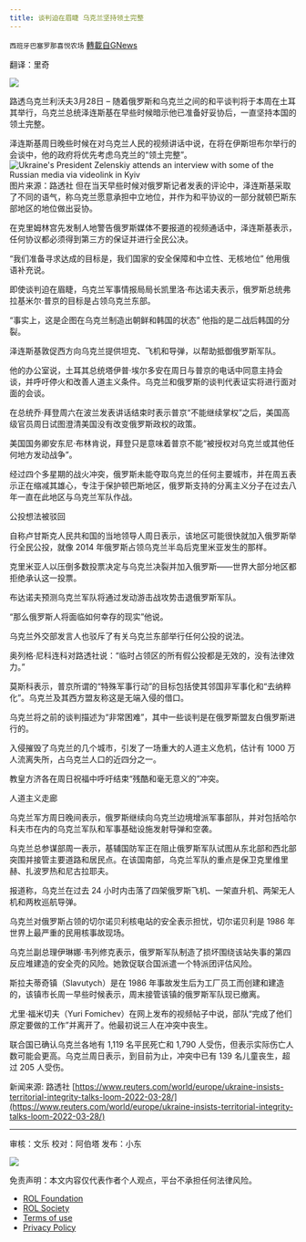 ```yaml
---
title: 谈判迫在眉睫 乌克兰坚持领土完整
---
```

`西班牙巴塞罗那喜悦农场` [轉載自GNews](https://gnews.org/zh-hans/2251537/)

翻译：里奇

![](https://assets.gnews.org/wp-content/uploads/2022/03/xin_png.001-2-23-edited.jpg)

路透乌克兰利沃夫3月28日 – 随着俄罗斯和乌克兰之间的和平谈判将于本周在土耳其举行，乌克兰总统泽连斯基在早些时候暗示他已准备好妥协后，一直坚持本国的领土完整。

泽连斯基周日晚些时候在对乌克兰人民的视频讲话中说，在将在伊斯坦布尔举行的会谈中，他的政府将优先考虑乌克兰的“领土完整”。
![Ukraine's President Zelenskiy attends an interview with some of the Russian media via videolink in Kyiv](https://cloudfront-us-east-2.images.arcpublishing.com/reuters/HHYHR3APURJRDGTZQEIWNKRZLQ.jpg)图片来源：路透社
但在当天早些时候对俄罗斯记者发表的评论中，泽连斯基采取了不同的语气，称乌克兰愿意承担中立地位，并作为和平协议的一部分就顿巴斯东部地区的地位做出妥协。

在克里姆林宫先发制人地警告俄罗斯媒体不要报道的视频通话中，泽连斯基表示，任何协议都必须得到第三方的保证并进行全民公决。

“我们准备寻求达成的目标是，我们国家的安全保障和中立性、无核地位” 他用俄语补充说。

即使谈判迫在眉睫，乌克兰军事情报局局长凯里洛·布达诺夫表示，俄罗斯总统弗拉基米尔·普京的目标是占领乌克兰东部。

“事实上，这是企图在乌克兰制造出朝鲜和韩国的状态” 他指的是二战后韩国的分裂。

泽连斯基敦促西方向乌克兰提供坦克、飞机和导弹，以帮助抵御俄罗斯军队。

他的办公室说，土耳其总统塔伊普·埃尔多安在周日与普京的电话中同意主持会谈，并呼吁停火和改善人道主义条件。乌克兰和俄罗斯的谈判代表证实将进行面对面的会谈。

在总统乔·拜登周六在波兰发表讲话结束时表示普京“不能继续掌权”之后，美国高级官员周日试图澄清美国没有改变俄罗斯政权的政策。

美国国务卿安东尼·布林肯说，拜登只是意味着普京不能“被授权对乌克兰或其他任何地方发动战争”。

经过四个多星期的战火冲突，俄罗斯未能夺取乌克兰的任何主要城市，并在周五表示正在缩减其雄心，专注于保护顿巴斯地区，俄罗斯支持的分离主义分子在过去八年一直在此地区与乌克兰军队作战。

公投想法被驳回

自称卢甘斯克人民共和国的当地领导人周日表示，该地区可能很快就加入俄罗斯举行全民公投，就像 2014 年俄罗斯占领乌克兰半岛后克里米亚发生的那样。

克里米亚人以压倒多数投票决定与乌克兰决裂并加入俄罗斯——世界大部分地区都拒绝承认这一投票。

布达诺夫预测乌克兰军队将通过发动游击战攻势击退俄罗斯军队。

“那么俄罗斯人将面临如何幸存的现实”他说。

乌克兰外交部发言人也驳斥了有关乌克兰东部举行任何公投的说法。

奥列格·尼科连科对路透社说：“临时占领区的所有假公投都是无效的，没有法律效力。”

莫斯科表示，普京所谓的“特殊军事行动”的目标包括使其邻国非军事化和“去纳粹化”。乌克兰及其西方盟友称这是无端入侵的借口。

乌克兰将之前的谈判描述为“非常困难”，其中一些谈判是在俄罗斯盟友白俄罗斯进行的。

入侵摧毁了乌克兰的几个城市，引发了一场重大的人道主义危机，估计有 1000 万人流离失所，占乌克兰人口的近四分之一。

教皇方济各在周日祝福中呼吁结束“残酷和毫无意义的”冲突。

人道主义走廊

乌克兰军方周日晚间表示，俄罗斯继续向乌克兰边境增派军事部队，并对包括哈尔科夫市在内的乌克兰军队和军事基础设施发射导弹和空袭。

乌克兰总参谋部周一表示，基辅国防军正在阻止俄罗斯军队试图从东北部和西北部突围并接管主要道路和居民点。在该国南部，乌克兰军队的重点是保卫克里维里赫、扎波罗热和尼古拉耶夫。

报道称，乌克兰在过去 24 小时内击落了四架俄罗斯飞机、一架直升机、两架无人机和两枚巡航导弹。

乌克兰对俄罗斯占领的切尔诺贝利核电站的安全表示担忧，切尔诺贝利是 1986 年世界上最严重的民用核事故现场。

乌克兰副总理伊琳娜·韦列修克表示，俄罗斯军队制造了损坏围绕该站失事的第四反应堆建造的安全壳的风险。她敦促联合国派遣一个特派团评估风险。

斯拉夫蒂奇镇（Slavutych）是在 1986 年事故发生后为工厂员工而创建和建造的，该镇市长周一早些时候表示，周末接管该镇的俄罗斯军队现已撤离。

尤里·福米切夫（Yuri Fomichev）在网上发布的视频帖子中说，部队“完成了他们原定要做的工作”并离开了。他最初说三人在冲突中丧生。

联合国已确认乌克兰各地有 1,119 名平民死亡和 1,790 人受伤，但表示实际伤亡人数可能会更高。乌克兰周日表示，到目前为止，冲突中已有 139 名儿童丧生，超过 205 人受伤。

新闻来源: 路透社
[https://www.reuters.com/world/europe/ukraine-insists-territorial-integrity-talks-loom-2022-03-28/](https://www.reuters.com/world/europe/ukraine-insists-territorial-integrity-talks-loom-2022-03-28/)

* * *

审核：文乐
校对：阿伯塔
发布：小东

![](https://assets.gnews.org/wp-content/uploads/2022/03/西喜-14-19-1.jpeg)

 

免责声明：本文内容仅代表作者个人观点，平台不承担任何法律风险。

- [ROL Foundation](https://rolfoundation.org/)
- [ROL Society](https://rolsociety.org/)
- [Terms of use](https://gnews.org/terms-of-use-3/)
- [Privacy Policy](https://gnews.org/privacy-policy/)
